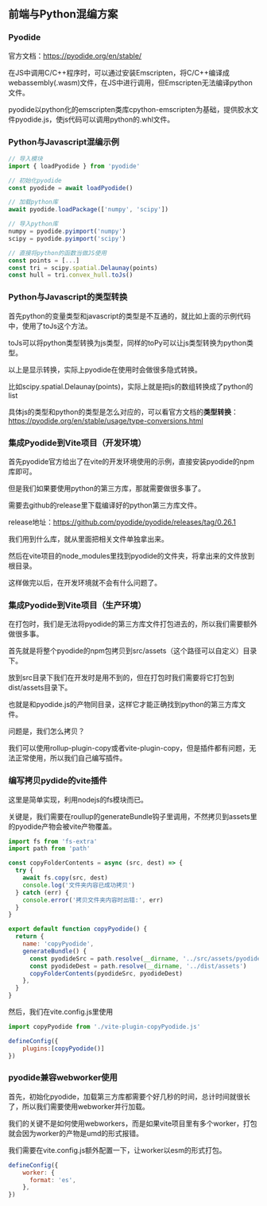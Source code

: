 ## 前端与Python混编方案

### Pyodide

官方文档：https://pyodide.org/en/stable/

在JS中调用C/C++程序时，可以通过安装Emscripten，将C/C++编译成webassembly(.wasm)文件，在JS中进行调用，但Emscripten无法编译python文件。

pyodide以python化的emscripten类库cpython-emscripten为基础，提供胶水文件pyodide.js，使js代码可以调用python的.whl文件。

### Python与Javascript混编示例

```js
// 导入模块
import { loadPyodide } from 'pyodide'

// 初始化pyodide
const pyodide = await loadPyodide()

// 加载python库
await pyodide.loadPackage(['numpy', 'scipy'])

// 导入python库
numpy = pyodide.pyimport('numpy')
scipy = pyodide.pyimport('scipy')

// 直接将python的函数当做JS使用
const points = [...]
const tri = scipy.spatial.Delaunay(points)
const hull = tri.convex_hull.toJs()
```

### Python与Javascript的类型转换

首先python的变量类型和javascript的类型是不互通的，就比如上面的示例代码中，使用了toJs这个方法。

toJs可以将python类型转换为js类型，同样的toPy可以让js类型转换为python类型。

以上是显示转换，实际上pyodide在使用时会做很多隐式转换。

比如scipy.spatial.Delaunay(points)，实际上就是把js的数组转换成了python的list

具体js的类型和python的类型是怎么对应的，可以看官方文档的**类型转换**：https://pyodide.org/en/stable/usage/type-conversions.html

### 集成Pyodide到Vite项目（开发环境）

首先pyodide官方给出了在vite的开发环境使用的示例，直接安装pyodide的npm库即可。

但是我们如果要使用python的第三方库，那就需要做很多事了。

需要去github的release里下载编译好的python第三方库文件。

release地址：https://github.com/pyodide/pyodide/releases/tag/0.26.1

我们用到什么库，就从里面把相关文件单独拿出来。

然后在vite项目的node_modules里找到pyodide的文件夹，将拿出来的文件放到根目录。

这样做完以后，在开发环境就不会有什么问题了。

### 集成Pyodide到Vite项目（生产环境）

在打包时，我们是无法将pyodide的第三方库文件打包进去的，所以我们需要额外做很多事。

首先就是将整个pyodide的npm包拷贝到src/assets（这个路径可以自定义）目录下。

放到src目录下我们在开发时是用不到的，但在打包时我们需要将它打包到dist/assets目录下。

也就是和pyodide.js的产物同目录，这样它才能正确找到python的第三方库文件。

问题是，我们怎么拷贝？

我们可以使用rollup-plugin-copy或者vite-plugin-copy，但是插件都有问题，无法正常使用，所以我们自己编写插件。

### 编写拷贝pydide的vite插件

这里是简单实现，利用nodejs的fs模块而已。

关键是，我们需要在roullup的generateBundle钩子里调用，不然拷贝到assets里的pyodide产物会被vite产物覆盖。

```js
import fs from 'fs-extra'
import path from 'path'

const copyFolderContents = async (src, dest) => {
  try {
    await fs.copy(src, dest)
    console.log('文件夹内容已成功拷贝')
  } catch (err) {
    console.error('拷贝文件夹内容时出错:', err)
  }
}

export default function copyPyodide() {
  return {
    name: 'copyPyodide',
    generateBundle() {
      const pyodideSrc = path.resolve(__dirname, '../src/assets/pyodide')
      const pyodideDest = path.resolve(__dirname, '../dist/assets')
      copyFolderContents(pyodideSrc, pyodideDest)
    },
  }
}
```

然后，我们在vite.config.js里使用

```js
import copyPyodide from './vite-plugin-copyPyodide.js'

defineConfig({
	plugins:[copyPyodide()]
})
```

### pyodide兼容webworker使用

首先，初始化pyodide，加载第三方库都需要个好几秒的时间，总计时间就很长了，所以我们需要使用webworker并行加载。

我们的关键不是如何使用webworkers，而是如果vite项目里有多个worker，打包就会因为worker的产物是umd的形式报错。

我们需要在vite.config.js额外配置一下，让worker以esm的形式打包。

```js
defineConfig({
    worker: {
      format: 'es',
    },
})
```

